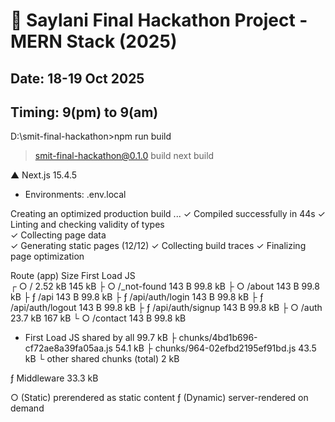 # 🏁 Saylani Final Hackathon Project - MERN Stack (2025)
## Date: 18-19 Oct 2025 
## Timing: 9(pm) to 9(am)

D:\smit-final-hackathon>npm run build

> smit-final-hackathon@0.1.0 build
> next build

   ▲ Next.js 15.4.5
   - Environments: .env.local

   Creating an optimized production build ...
 ✓ Compiled successfully in 44s
 ✓ Linting and checking validity of types    
 ✓ Collecting page data    
 ✓ Generating static pages (12/12)
 ✓ Collecting build traces
 ✓ Finalizing page optimization

Route (app)                                 Size  First Load JS    
┌ ○ /                                    2.52 kB         145 kB
├ ○ /_not-found                            143 B        99.8 kB
├ ○ /about                                 143 B        99.8 kB
├ ƒ /api                                   143 B        99.8 kB
├ ƒ /api/auth/login                        143 B        99.8 kB
├ ƒ /api/auth/logout                       143 B        99.8 kB
├ ƒ /api/auth/signup                       143 B        99.8 kB
├ ○ /auth                                23.7 kB         167 kB
└ ○ /contact                               143 B        99.8 kB
+ First Load JS shared by all            99.7 kB
  ├ chunks/4bd1b696-cf72ae8a39fa05aa.js  54.1 kB
  ├ chunks/964-02efbd2195ef91bd.js       43.5 kB
  └ other shared chunks (total)             2 kB


ƒ Middleware                             33.3 kB

○  (Static)   prerendered as static content
ƒ  (Dynamic)  server-rendered on demand
